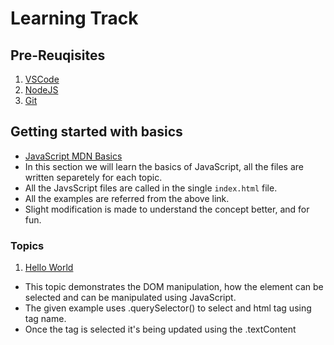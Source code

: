 # Learning Track


## Pre-Reuqisites
1. [VSCode](https://code.visualstudio.com/)
2. [NodeJS](https://nodejs.org/en/)
3. [Git](https://git-scm.com/)

## Getting started with basics

- [JavaScript MDN Basics](https://developer.mozilla.org/en-US/docs/Learn/Getting_started_with_the_web/JavaScript_basics)
- In this section we will learn the basics of JavaScript, all the files are written separetely for each topic.
- All the JavsScript files are called in the single `index.html` file.
- All the examples are referred from the above link.
- Slight modification is made to understand the concept better, and for fun.

### Topics
1. [Hello World](./JavaScript_Basics_MDN/hello_world.js)
- This topic demonstrates the DOM manipulation, how the element can be selected and can be manipulated using JavaScript.
- The given example uses .querySelector() to select and html tag using tag name.
- Once the tag is selected it's being updated using the .textContent
